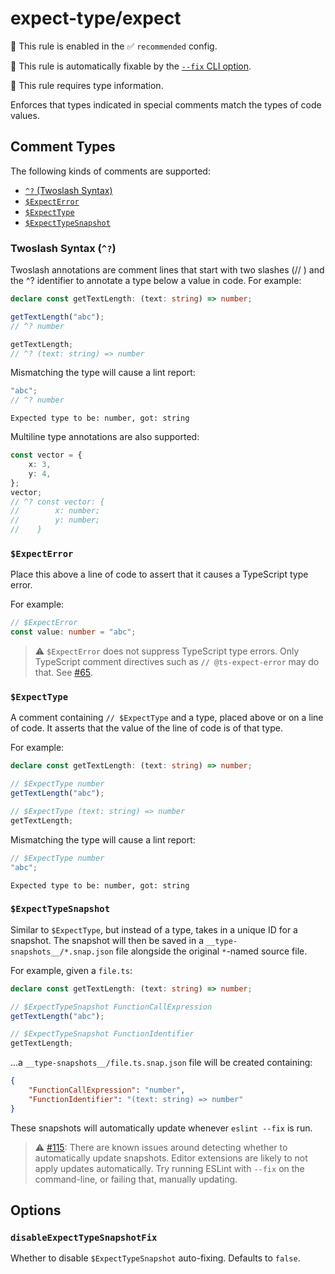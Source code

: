 # expect-type/expect

💼 This rule is enabled in the ✅ `recommended` config.

🔧 This rule is automatically fixable by the [`--fix` CLI option](https://eslint.org/docs/latest/user-guide/command-line-interface#--fix).

💭 This rule requires type information.

<!-- end auto-generated rule header -->

Enforces that types indicated in special comments match the types of code values.

## Comment Types

The following kinds of comments are supported:

<!-- Markdownlint doesn't seem to understand the heading IDs... -->
<!-- markdownlint-disable link-fragments -->

- [`^?` (Twoslash Syntax)](#twoslash-syntax)
- [`$ExpectError`](#expecterror)
- [`$ExpectType`](#expecttype)
- [`$ExpectTypeSnapshot`](#expecttypesnapshot)

<!-- markdownlint-enable link-fragments -->

### Twoslash Syntax (`^?`)

Twoslash annotations are comment lines that start with two slashes (// ) and the ^? identifier to annotate a type below a value in code.
For example:

```ts
declare const getTextLength: (text: string) => number;

getTextLength("abc");
// ^? number

getTextLength;
// ^? (text: string) => number
```

Mismatching the type will cause a lint report:

```ts
"abc";
// ^? number
```

```plaintext
Expected type to be: number, got: string
```

Multiline type annotations are also supported:

```ts
const vector = {
	x: 3,
	y: 4,
};
vector;
// ^? const vector: {
//        x: number;
//        y: number;
//    }
```

### `$ExpectError`

Place this above a line of code to assert that it causes a TypeScript type error.

For example:

```ts
// $ExpectError
const value: number = "abc";
```

> ⚠️ `$ExpectError` does not suppress TypeScript type errors.
> Only TypeScript comment directives such as `// @ts-expect-error` may do that.
> See [#65](https://github.com/JoshuaKGoldberg/eslint-plugin-expect-type/issues/65).

### `$ExpectType`

A comment containing `// $ExpectType` and a type, placed above or on a line of code.
It asserts that the value of the line of code is of that type.

For example:

```ts
declare const getTextLength: (text: string) => number;

// $ExpectType number
getTextLength("abc");

// $ExpectType (text: string) => number
getTextLength;
```

Mismatching the type will cause a lint report:

```ts
// $ExpectType number
"abc";
```

```plaintext
Expected type to be: number, got: string
```

### `$ExpectTypeSnapshot`

Similar to `$ExpectType`, but instead of a type, takes in a unique ID for a snapshot.
The snapshot will then be saved in a `__type-snapshots__/*.snap.json` file alongside the original `*`-named source file.

For example, given a `file.ts`:

```ts
declare const getTextLength: (text: string) => number;

// $ExpectTypeSnapshot FunctionCallExpression
getTextLength("abc");

// $ExpectTypeSnapshot FunctionIdentifier
getTextLength;
```

...a `__type-snapshots__/file.ts.snap.json` file will be created containing:

```json
{
	"FunctionCallExpression": "number",
	"FunctionIdentifier": "(text: string) => number"
}
```

These snapshots will automatically update whenever `eslint --fix` is run.

> ⚠️ [#115](https://github.com/JoshuaKGoldberg/eslint-plugin-expect-type/issues/115): There are known issues around detecting whether to automatically update snapshots.
> Editor extensions are likely to not apply updates automatically.
> Try running ESLint with `--fix` on the command-line, or failing that, manually updating.

## Options

### `disableExpectTypeSnapshotFix`

Whether to disable `$ExpectTypeSnapshot` auto-fixing.
Defaults to `false`.
